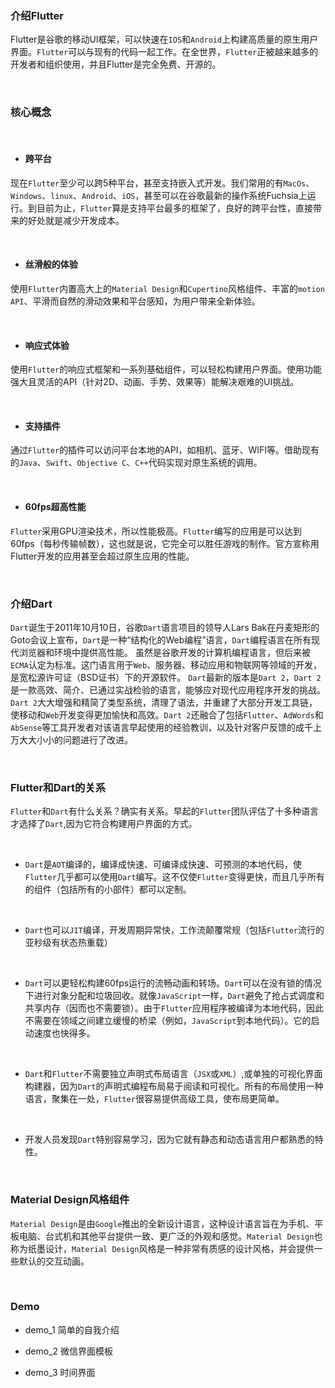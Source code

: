 ### 介绍Flutter

Flutter是谷歌的移动UI框架，可以快速在```IOS```和```Android```上构建高质量的原生用户界面。```Flutter```可以与现有的代码一起工作。在全世界，```Flutter```正被越来越多的开发者和组织使用，并且Flutter是完全免费、开源的。

<br/>

### 核心概念

<br/>

+ #### 跨平台

现在```Flutter```至少可以跨5种平台，甚至支持嵌入式开发。我们常用的有```MacOs```、```Windows```、```linux```、```Android```、```iOS```，甚至可以在谷歌最新的操作系统Fuchsia上运行。到目前为止，```Flutter```算是支持平台最多的框架了，良好的跨平台性，直接带来的好处就是减少开发成本。

<br/>

+ #### 丝滑般的体验

使用```Flutter```内置高大上的```Material Design```和```Cupertino```风格组件、丰富的```motion API```、平滑而自然的滑动效果和平台感知，为用户带来全新体验。

<br/>

+ #### 响应式体验

使用```Flutter```的响应式框架和一系列基础组件，可以轻松构建用户界面。使用功能强大且灵活的API（针对2D、动画、手势、效果等）能解决艰难的UI挑战。

<br/>

+ #### 支持插件

通过```Flutter```的插件可以访问平台本地的API，如相机、蓝牙、WIFI等。借助现有的```Java```、```Swift```、```Objective C```、```C++```代码实现对原生系统的调用。

<br/>

+ #### 60fps超高性能

```Flutter```采用GPU渲染技术，所以性能极高。```Flutter```编写的应用是可以达到60fps（每秒传输帧数），这也就是说，它完全可以胜任游戏的制作。官方宣称用Flutter开发的应用甚至会超过原生应用的性能。

<br/>

### 介绍Dart

   ```Dart```诞生于2011年10月10日，谷歌```Dart```语言项目的领导人Lars Bak在丹麦矩形的Goto会议上宣布，```Dart```是一种“结构化的Web编程”语言，```Dart```编程语言在所有现代浏览器和环境中提供高性能。
   虽然是谷歌开发的计算机编程语言，但后来被```ECMA```认定为标准。这门语言用于```Web```、服务器、移动应用和物联网等领域的开发，是宽松源许可证（BSD证书）下的开源软件。
   ```Dart```最新的版本是```Dart 2```，```Dart 2```是一款高效、简介、已通过实战检验的语言，能够应对现代应用程序开发的挑战。```Dart 2```大大增强和精简了类型系统，清理了语法，并重建了大部分开发工具链，使移动和```Web```开发变得更加愉快和高效。```Dart 2```还融合了包括```Flutter```、```AdWords```和```AbSense```等工具开发者对该语言早起使用的经验教训，以及针对客户反馈的成千上万大大小小的问题进行了改进。

<br/>

### Flutter和Dart的关系

```Flutter```和```Dart```有什么关系？确实有关系。早起的```Flutter```团队评估了十多种语言才选择了```Dart```,因为它符合构建用户界面的方式。

<br/>

+ ```Dart```是```AOT```编译的，编译成快速、可编译成快速、可预测的本地代码，使```Flutter```几乎都可以使用```Dart```编写。这不仅使```Flutter```变得更快，而且几乎所有的组件（包括所有的小部件）都可以定制。

<br/>

+ ```Dart```也可以```JIT```编译，开发周期异常快，工作流颠覆常规（包括```Flutter```流行的亚秒级有状态热重载）

<br/>

+ ```Dart```可以更轻松构建60fps运行的流畅动画和转场。```Dart```可以在没有锁的情况下进行对象分配和垃圾回收。就像```JavaScript```一样，```Dart```避免了抢占式调度和共享内存（因而也不需要锁）。由于```Flutter```应用程序被编译为本地代码，因此不需要在领域之间建立缓慢的桥梁（例如，```JavaScript```到本地代码）。它的启动速度也快得多。

<br/>

+ ```Dart```和```Flutter```不需要独立声明式布局语言（```JSX```或```XML```）,或单独的可视化界面构建器，因为```Dart```的声明式编程布局易于阅读和可视化。所有的布局使用一种语言，聚集在一处，```Flutter```很容易提供高级工具，使布局更简单。

<br/>

+ 开发人员发现```Dart```特别容易学习，因为它就有静态和动态语言用户都熟悉的特性。

<br/>

### Material Design风格组件

```Material Design```是由```Google```推出的全新设计语言，这种设计语言旨在为手机、平板电脑、台式机和其他平台提供一致、更广泛的外观和感觉。```Material Design```也称为纸墨设计，```Material Design```风格是一种非常有质感的设计风格，并会提供一些默认的交互动画。

<br/>

### Demo

+ demo_1 简单的自我介绍

+ demo_2 微信界面模板

+ demo_3 时间界面


